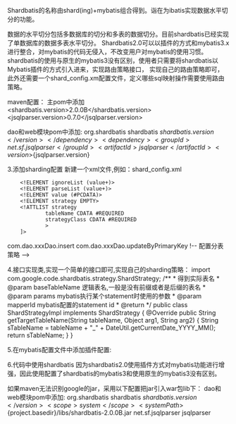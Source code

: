 Shardbatis的名称由shard(ing)+mybatis组合得到。诣在为ibatis实现数据水平切分的功能。




数据的水平切分包括多数据库的切分和多表的数据切分。目前shardbatis已经实现了单数据库的数据多表水平切分。
Shardbatis2.0可以以插件的方式和mybatis3.x进行整合，对mybatis的代码无侵入，不改变用户对mybatis的使用习惯。
shardbatis的使用与原生的mybatis3没有区别，使用者只需要将shardbatis以Mybatis插件的方式引入进来，实现路由策略接口，
实现自己的路由策略即可，此外还需要一个shard_config.xm配置文件，定义哪些sql映射操作需要使用路由策略。


maven配置：
主pom中添加
<shardbatis.version>2.0.0B</shardbatis.version>
<jsqlparser.version>0.7.0</jsqlparser.version>


dao和web模块pom中添加:
<dependency>
<groupId>org.shardbatis</groupId>
<artifactId>shardbatis</artifactId>
<version>${shardbatis.version}</version>
</dependency>
<dependency>
<groupId>net.sf.jsqlparser</groupId>
<artifactId>jsqlparser</artifactId>
<version>${jsqlparser.version}</version>
</dependency>




3.添加sharding配置
新建一个xml文件,例如：shard_config.xml


<?xml version="1.0" encoding="UTF-8"?>
<!DOCTYPE shardingConfig [
        <!ELEMENT shardingConfig (ignoreList?,parseList?,strategy*)>
        <!ELEMENT ignoreList (value+)>
        <!ELEMENT parseList (value+)>
        <!ELEMENT value (#PCDATA)>
        <!ELEMENT strategy EMPTY>
        <!ATTLIST strategy
                tableName CDATA #REQUIRED
                strategyClass CDATA #REQUIRED
                >
        ]>
<shardingConfig>
        <!--
                parseList可选配置
                如果配置了parseList,只有在parseList范围内的sql才会被解析和修改，配置 dao中的方法
        -->
       <parseList>
                <value>com.dao.xxxDao.insert</value>
                <value>com.dao.xxxDao.updateByPrimaryKey</value>
       </parseList>
       !--
                配置分表策略
        -->
        <strategy tableName = "T_xxx表名" strategyClass = "com.dao.impl.ShardStrategyImpl"/>
</shardingConfig>


4.接口实现类,实现一个简单的接口即可,实现自己的sharding策略：
import com.google.code.shardbatis.strategy.ShardStrategy;
/**
         * 得到实际表名
         * @param baseTableName 逻辑表名,一般是没有前缀或者是后缀的表名
         * @param params mybatis执行某个statement时使用的参数
         * @param mapperId mybatis配置的statement id
         * @return
         */
public class ShardStrategyImpl implements ShardStrategy {
@Override
public String getTargetTableName(String tableName, Object arg1, String arg2) {
String sTableName = tableName + "_" + DateUtil.getCurrentDate_YYYY_MM();
return sTableName;
}
}


5.在mybatis配置文件中添加插件配置:
<plugins>
<plugin interceptor="com.google.code.shardbatis.plugin.ShardPlugin">
<property name="shardingConfig" value="shard_config.xml"/>
</plugin>
</plugins>


6.代码中使用shardbatis
因为shardbatis2.0使用插件方式对mybatis功能进行增强，因此使用配置了shardbatis的mybatis3和使用原生的mybatis3没有区别。


如果maven无法识别google的jar，采用以下配置把jar引入war包lib下：
dao和web模块pom中添加:
<dependency>
<groupId>org.shardbatis</groupId>
<artifactId>shardbatis</artifactId>
<version>${shardbatis.version}</version>
<scope>system</scope>
<systemPath>${project.basedir}/libs/shardbatis-2.0.0B.jar</systemPath>
</dependency>
<dependency>
<groupId>net.sf.jsqlparser</groupId>
<artifactId>jsqlparser</artifactId>
</dependency>